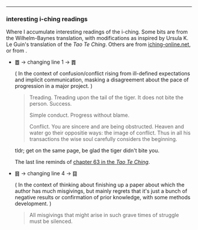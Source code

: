 <!--
LIST
snippets,_quotes,_interesting_hexagrams_&#19904&#19905;
-->

---

### interesting i-ching readings

Where I accumulate interesting readings of the i-ching. 
Some bits are from the Wilhelm-Baynes translation, with 
modifications as inspired by Ursula K. Le Guin's translation of 
the _Tao Te Ching_. Others are from 
[iching-online.net](http://www.ichingonline.net), or from
[]().

- &#19913; &#8594; changing line 1 &#8594; &#19909;

    ( In the context of confusion/conflict rising from
    ill-defined expectations and implicit communication,
    masking a disagreement about the pace of progression in a 
    major project. )

    > Treading. Treading upon the tail of the tiger. 
    > It does not bite the person. Success.
    >
    > Simple conduct. Progress without blame.
    >
    > Conflict. You are sincere and are being obstructed.
    > Heaven and water go their oppositie ways: the image of conflict.
    > Thus in all his transactions the wise soul carefully considers
    > the beginning.

    tldr; get on the same page, be glad the tiger didn't bite you.

    The last line reminds of [chapter 63 in the _Tao Te Ching_](http://acc6.its.brooklyn.cuny.edu/%7Ephalsall/texts/taote-v3.html#63).

- &#19967; &#8594; changing line 4 &#8594; &#19907;

    ( In the context of thinking about finishing up a paper about
    which the author has much misgivings, but mainly regrets that
    it's just a bunch of negative results or confirmation of prior
    knowledge, with some methods development. )

    > All misgivings that might arise in such grave times of 
    > struggle must be silenced.


